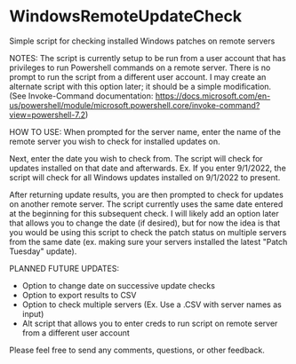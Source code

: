 # WindowsRemoteUpdateCheck
Simple script for checking installed Windows patches on remote servers

NOTES:
The script is currently setup to be run from a user account that has privileges to run Powershell commands on a remote server. There is no prompt to run the script from a different user account. I may create an alternate script with this option later; it should be a simple modification. (See Invoke-Command documentation: https://docs.microsoft.com/en-us/powershell/module/microsoft.powershell.core/invoke-command?view=powershell-7.2)

HOW TO USE:
When prompted for the server name, enter the name of the remote server you wish to check for installed updates on.

Next, enter the date you wish to check from. The script will check for updates installed on that date and afterwards.
Ex. If you enter 9/1/2022, the script will check for all Windows updates installed on 9/1/2022 to present.

After returning update results, you are then prompted to check for updates on another remote server. The script currently uses the same date entered at the beginning for this subsequent check. I will likely add an option later that allows you to change the date (if desired), but for now the idea is that you would be using this script to check the patch status on multiple servers from the same date (ex. making sure your servers installed the latest "Patch Tuesday" update).

PLANNED FUTURE UPDATES:
- Option to change date on successive update checks
- Option to export results to CSV
- Option to check multiple servers (Ex. Use a .CSV with server names as input)
- Alt script that allows you to enter creds to run script on remote server from a different user account

Please feel free to send any comments, questions, or other feedback.
